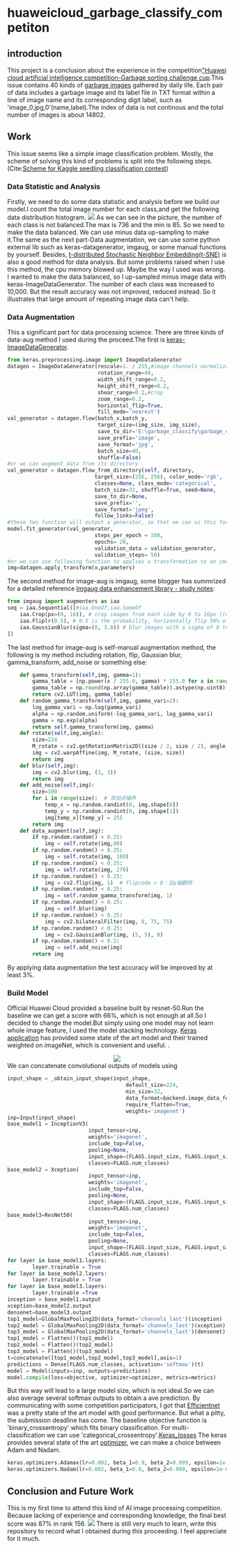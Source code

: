 # huaweicloud_garbage_classify_competiton
introduction
------  
  This project is a conclusion about the experience in the competition["Huawei cloud artificial intelligence competition-Garbage sorting challenge cup](https://developer.huaweicloud.com/competition/competitions/1000007620/introduction).This issue contains 40 kinds of [garbage images](https://modelarts-competitions.obs.cn-north-1.myhuaweicloud.com/garbage_classify/dataset/garbage_classify.zip) gathered by daily life. Each pair of data includes a garbage image and its label file in TXT format within a line of image name and its corresponding digit label, such as 'image_0.jpg,0'(name,label).The index of data is not continous and the total number of images is about 14802.

Work
------
  This issue seems like a simple image classification problem. Mostly, the scheme of solving this kind of problems is split into the following steps.(Cite:[Scheme for Kaggle seedling classification contest](https://baijiahao.baidu.com/s?id=1604481732386439544&wfr=spider&for=pc))
### Data Statistic and Analysis
Firstly, we need to do some data statistic and analysis before we build our model.I count the total image number for each class,and get the following data distribution histogram.
![](https://github.com/lpf9562/huaweicloud_garbage_classify_competiton/blob/master/data_distribution.png)
As we can see in the picture, the number of each class is not balanced.The max is 736 and the min is 85. So we need to make the data balanced. We can use minus data up-sampling to make it.The same as the next part-Data augmentation, we can use some python external lib such as keras-datagenerator, imgaug, or some manual functions by yourself. Besides, [t-distributed Stochastic Neighbor Embedding(t-SNE)](http://lvdmaaten.github.io/tsne/) is also a good method for data analysis. But some problems raised when I use this method, the cpu memory blowed up. Maybe the way I used was wrong.
I wanted to make the data balanced, so I up-sampled minus image data with keras-ImageDataGenerator. The number of each class was increased to 10,000. But the result accuracy was not improved, reduced instead. So it illustrates that large amount of repeating image data can't help. 
### Data Augmentation
This a significant part for data processing science. There are three kinds of data-aug method I used during the proceed.The first is [keras-ImageDataGenerator](https://keras.io/zh/preprocessing/image/).
```python
from keras.preprocessing.image import ImageDataGenerator
datagen = ImageDataGenerator(rescale=1. / 255,#image channels normalization with divided by 255
                             rotation_range=40,
                             width_shift_range=0.2,
                             height_shift_range=0.2,
                             shear_range=0.2,#crop
                             zoom_range=0.2,
                             horizontal_flip=True,
                             fill_mode='nearest')
val_generator = datagen.flow(batch_x,batch_y,
                             target_size=(img_size, img_size),
                             save_to_dir='E:\garbage_classify\garbage_classify\\test',#augmented image address
                             save_prefix='image',
                             save_format='jpg',
                             batch_size=40,
                             shuffle=False)
#or we can augment data from its directory
val_generator = datagen.flow_from_directory(self, directory,
                            target_size=(256, 256), color_mode='rgb',
                            classes=None, class_mode='categorical',
                            batch_size=32, shuffle=True, seed=None,
                            save_to_dir=None,
                            save_prefix='',
                            save_format='jpeg',
                            follow_links=False)
#these two function will output a generator, so that we can us this for
model.fit_generator(val_generator,
                            steps_per_epoch = 100,
                            epochs= 20,
                            validation_data = validation_generator, 
                            validation_steps= 50)
#or we can use following function to applies a transformation to an image according to given parameters, this can be applied to sequence data input.
img=datagen.apply_transform(x,parameters)
```
The second method for image-aug is imgaug, some blogger has summrized for a detailed reference [Imgaug data enhancement library - study notes](https://blog.csdn.net/qq_38451119/article/details/82428612):
```python
from imgaug import augmenters as iaa
seq = iaa.Sequential([#iaa.OneOf,iaa.SomeOf
    iaa.Crop(px=(0, 16)), # crop images from each side by 0 to 16px (randomly chosen)
    iaa.Fliplr(0.5), # 0.5 is the probability, horizontally flip 50% of the images
    iaa.GaussianBlur(sigma=(0, 3.0)) # blur images with a sigma of 0 to 3.0
])
```
The last method for image-aug is self-manual augmentation method, the following is my method including rotation, flip, Gaussian blur, gamma_transform, add_noise or something else:
```python
    def gamma_transform(self,img, gamma=1):
        gamma_table = [np.power(x / 255.0, gamma) * 255.0 for x in range(256)]
        gamma_table = np.round(np.array(gamma_table)).astype(np.uint8)
        return cv2.LUT(img, gamma_table)
    def random_gamma_transform(self,img, gamma_vari=2):
        log_gamma_vari = np.log(gamma_vari)
        alpha = np.random.uniform(-log_gamma_vari, log_gamma_vari)
        gamma = np.exp(alpha)
        return self.gamma_transform(img, gamma)
    def rotate(self,img,angle):
        size=224
        M_rotate = cv2.getRotationMatrix2D((size / 2, size / 2), angle, 1)
        img = cv2.warpAffine(img, M_rotate, (size, size))
        return img
    def blur(self,img):
        img = cv2.blur(img, (3, 3))
        return img
    def add_noise(self,img):
        size=100
        for i in range(size):  # 添加点噪声
            temp_x = np.random.randint(0, img.shape[0])
            temp_y = np.random.randint(0, img.shape[1])
            img[temp_x][temp_y] = 255
        return img
    def data_augment(self,img):
        if np.random.random() < 0.25:
            img = self.rotate(img,90)
        if np.random.random() < 0.25:
            img = self.rotate(img, 180)
        if np.random.random() < 0.25:
            img = self.rotate(img, 270)
        if np.random.random() < 0.25:
            img = cv2.flip(img, 1)  # flipcode > 0：沿y轴翻转
        if np.random.random() < 0.25:
            img = self.random_gamma_transform(img, 1)
        if np.random.random() < 0.25:
            img = self.blur(img)
        if np.random.random() < 0.25:
            img = cv2.bilateralFilter(img, 9, 75, 75)
        if np.random.random() < 0.25:
            img = cv2.GaussianBlur(img, (5, 5), 0)
        if np.random.random() < 0.2:
            img = self.add_noise(img)
        return img
```
By applying data augmentation the test accuracy will be improved by at least 3%.
### Build Model
Official Huawei Cloud provided a baseline built by resnet-50.Run the baseline we can get a score with 66%, which is not enough at all.So I decided to change the model.But simply using one model may not learn whole image feature, I used the model stacking technology. [Keras application](https://keras.io/applications/) has provided some state of the art model and their trained weighted on imageNet, which is convenient and useful.
.<div align=center><img src="https://github.com/lpf9562/huaweicloud_garbage_classify_competiton/blob/master/keras-application.png"  /></div>
We can concatenate convolutional outputs of models using
```python
input_shape = _obtain_input_shape(input_shape,
                                      default_size=224,
                                      min_size=32,
                                      data_format=backend.image_data_format(),
                                      require_flatten=True,
                                      weights='imagenet')
inp=Input(input_shape) 
base_model1 = InceptionV3(
                          input_tensor=inp,
                          weights='imagenet',
                          include_top=False,
                          pooling=None,
                          input_shape=(FLAGS.input_size, FLAGS.input_size, 3),
                          classes=FLAGS.num_classes)
base_model2 = Xception(
                          input_tensor=inp,
                          weights='imagenet',
                          include_top=False,
                          pooling=None,
                          input_shape=(FLAGS.input_size, FLAGS.input_size, 3),
                          classes=FLAGS.num_classes)
base_model3=ResNet50(
                          input_tensor=inp,
                          weights='imagenet',
                          include_top=False,
                          pooling=None,
                          input_shape=(FLAGS.input_size, FLAGS.input_size, 3),
                          classes=FLAGS.num_classes)
for layer in base_model1.layers:
        layer.trainable = True
for layer in base_model2.layers:
        layer.trainable = True
for layer in base_model3.layers:
        layer.trainable =True
inception = base_model1.output
xception=base_model2.output
densenet=base_model3.output
top1_model=GlobalMaxPooling2D(data_format='channels_last')(inception)
top2_model = GlobalMaxPooling2D(data_format='channels_last')(xception)
top3_model = GlobalMaxPooling2D(data_format='channels_last')(densenet)
top1_model = Flatten()(top1_model)
top2_model = Flatten()(top2_model)
top3_model = Flatten()(top3_model)
t=concatenate([top1_model,top2_model,top3_model],axis=1)
predictions = Dense(FLAGS.num_classes, activation='softmax')(t)
model = Model(inputs=inp, outputs=predictions)
model.compile(loss=objective, optimizer=optimizer, metrics=metrics)
```
But this way will lead to a large model size, which is not ideal.So we can also average several softmax outputs to obtain a ave prediction. By communicating with some competition participators, I got that [Efficientnet](https://arxiv.org/abs/1905.11946) was a pretty state of the art model with good performance. But what a pitty, the submission deadline has come.
The baseline objective function is 'binary_crossentropy' which fits binary classification. For multi-classification we can use 'categorical_crossentropy'.[Keras_losses](https://keras.io/losses/)
The keras provides several state of the art [optimizer](https://keras.io/zh/optimizers/), we can make a choice between Adam and Nadam.
```python
keras.optimizers.Adamax(lr=0.002, beta_1=0.9, beta_2=0.999, epsilon=1e-08)
keras.optimizers.Nadam(lr=0.002, beta_1=0.9, beta_2=0.999, epsilon=1e-08, schedule_decay=0.004)#parameters all come from its original paper
```
Conclusion and Future Work
---------
This is my first time to attend this kind of AI image processing competition. Because lacking of experience and corresponding knowledge,
the final best score was 87% in rank 156. 
![](https://github.com/lpf9562/huaweicloud_garbage_classify_competiton/blob/master/score.png)
There is still very much to learn, write this repository to record what I obtained during this proceeding. I feel appreciate for it much. 
